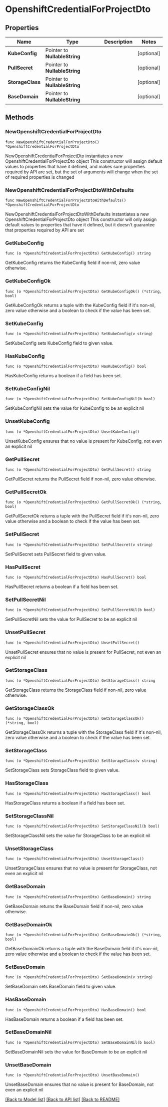 # OpenshiftCredentialForProjectDto

## Properties

Name | Type | Description | Notes
------------ | ------------- | ------------- | -------------
**KubeConfig** | Pointer to **NullableString** |  | [optional] 
**PullSecret** | Pointer to **NullableString** |  | [optional] 
**StorageClass** | Pointer to **NullableString** |  | [optional] 
**BaseDomain** | Pointer to **NullableString** |  | [optional] 

## Methods

### NewOpenshiftCredentialForProjectDto

`func NewOpenshiftCredentialForProjectDto() *OpenshiftCredentialForProjectDto`

NewOpenshiftCredentialForProjectDto instantiates a new OpenshiftCredentialForProjectDto object
This constructor will assign default values to properties that have it defined,
and makes sure properties required by API are set, but the set of arguments
will change when the set of required properties is changed

### NewOpenshiftCredentialForProjectDtoWithDefaults

`func NewOpenshiftCredentialForProjectDtoWithDefaults() *OpenshiftCredentialForProjectDto`

NewOpenshiftCredentialForProjectDtoWithDefaults instantiates a new OpenshiftCredentialForProjectDto object
This constructor will only assign default values to properties that have it defined,
but it doesn't guarantee that properties required by API are set

### GetKubeConfig

`func (o *OpenshiftCredentialForProjectDto) GetKubeConfig() string`

GetKubeConfig returns the KubeConfig field if non-nil, zero value otherwise.

### GetKubeConfigOk

`func (o *OpenshiftCredentialForProjectDto) GetKubeConfigOk() (*string, bool)`

GetKubeConfigOk returns a tuple with the KubeConfig field if it's non-nil, zero value otherwise
and a boolean to check if the value has been set.

### SetKubeConfig

`func (o *OpenshiftCredentialForProjectDto) SetKubeConfig(v string)`

SetKubeConfig sets KubeConfig field to given value.

### HasKubeConfig

`func (o *OpenshiftCredentialForProjectDto) HasKubeConfig() bool`

HasKubeConfig returns a boolean if a field has been set.

### SetKubeConfigNil

`func (o *OpenshiftCredentialForProjectDto) SetKubeConfigNil(b bool)`

 SetKubeConfigNil sets the value for KubeConfig to be an explicit nil

### UnsetKubeConfig
`func (o *OpenshiftCredentialForProjectDto) UnsetKubeConfig()`

UnsetKubeConfig ensures that no value is present for KubeConfig, not even an explicit nil
### GetPullSecret

`func (o *OpenshiftCredentialForProjectDto) GetPullSecret() string`

GetPullSecret returns the PullSecret field if non-nil, zero value otherwise.

### GetPullSecretOk

`func (o *OpenshiftCredentialForProjectDto) GetPullSecretOk() (*string, bool)`

GetPullSecretOk returns a tuple with the PullSecret field if it's non-nil, zero value otherwise
and a boolean to check if the value has been set.

### SetPullSecret

`func (o *OpenshiftCredentialForProjectDto) SetPullSecret(v string)`

SetPullSecret sets PullSecret field to given value.

### HasPullSecret

`func (o *OpenshiftCredentialForProjectDto) HasPullSecret() bool`

HasPullSecret returns a boolean if a field has been set.

### SetPullSecretNil

`func (o *OpenshiftCredentialForProjectDto) SetPullSecretNil(b bool)`

 SetPullSecretNil sets the value for PullSecret to be an explicit nil

### UnsetPullSecret
`func (o *OpenshiftCredentialForProjectDto) UnsetPullSecret()`

UnsetPullSecret ensures that no value is present for PullSecret, not even an explicit nil
### GetStorageClass

`func (o *OpenshiftCredentialForProjectDto) GetStorageClass() string`

GetStorageClass returns the StorageClass field if non-nil, zero value otherwise.

### GetStorageClassOk

`func (o *OpenshiftCredentialForProjectDto) GetStorageClassOk() (*string, bool)`

GetStorageClassOk returns a tuple with the StorageClass field if it's non-nil, zero value otherwise
and a boolean to check if the value has been set.

### SetStorageClass

`func (o *OpenshiftCredentialForProjectDto) SetStorageClass(v string)`

SetStorageClass sets StorageClass field to given value.

### HasStorageClass

`func (o *OpenshiftCredentialForProjectDto) HasStorageClass() bool`

HasStorageClass returns a boolean if a field has been set.

### SetStorageClassNil

`func (o *OpenshiftCredentialForProjectDto) SetStorageClassNil(b bool)`

 SetStorageClassNil sets the value for StorageClass to be an explicit nil

### UnsetStorageClass
`func (o *OpenshiftCredentialForProjectDto) UnsetStorageClass()`

UnsetStorageClass ensures that no value is present for StorageClass, not even an explicit nil
### GetBaseDomain

`func (o *OpenshiftCredentialForProjectDto) GetBaseDomain() string`

GetBaseDomain returns the BaseDomain field if non-nil, zero value otherwise.

### GetBaseDomainOk

`func (o *OpenshiftCredentialForProjectDto) GetBaseDomainOk() (*string, bool)`

GetBaseDomainOk returns a tuple with the BaseDomain field if it's non-nil, zero value otherwise
and a boolean to check if the value has been set.

### SetBaseDomain

`func (o *OpenshiftCredentialForProjectDto) SetBaseDomain(v string)`

SetBaseDomain sets BaseDomain field to given value.

### HasBaseDomain

`func (o *OpenshiftCredentialForProjectDto) HasBaseDomain() bool`

HasBaseDomain returns a boolean if a field has been set.

### SetBaseDomainNil

`func (o *OpenshiftCredentialForProjectDto) SetBaseDomainNil(b bool)`

 SetBaseDomainNil sets the value for BaseDomain to be an explicit nil

### UnsetBaseDomain
`func (o *OpenshiftCredentialForProjectDto) UnsetBaseDomain()`

UnsetBaseDomain ensures that no value is present for BaseDomain, not even an explicit nil

[[Back to Model list]](../README.md#documentation-for-models) [[Back to API list]](../README.md#documentation-for-api-endpoints) [[Back to README]](../README.md)


